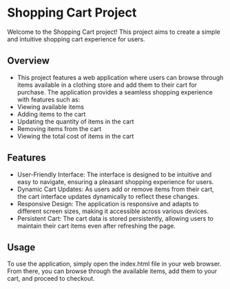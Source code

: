 # Shopping Cart Project
Welcome to the Shopping Cart project! This project aims to create a simple and intuitive shopping cart experience for users.

## Overview
* This project features a web application where users can browse through items available in a clothing store and add them to their cart for purchase. The application provides a seamless shopping experience with features such as:
* Viewing available items
* Adding items to the cart
* Updating the quantity of items in the cart
* Removing items from the cart
* Viewing the total cost of items in the cart

## Features
* User-Friendly Interface: The interface is designed to be intuitive and easy to navigate, ensuring a pleasant shopping experience for users.
* Dynamic Cart Updates: As users add or remove items from their cart, the cart interface updates dynamically to reflect these changes.
* Responsive Design: The application is responsive and adapts to different screen sizes, making it accessible across various devices.
* Persistent Cart: The cart data is stored persistently, allowing users to maintain their cart items even after refreshing the page.

## Usage
To use the application, simply open the index.html file in your web browser. From there, you can browse through the available items, add them to your cart, and proceed to checkout.

